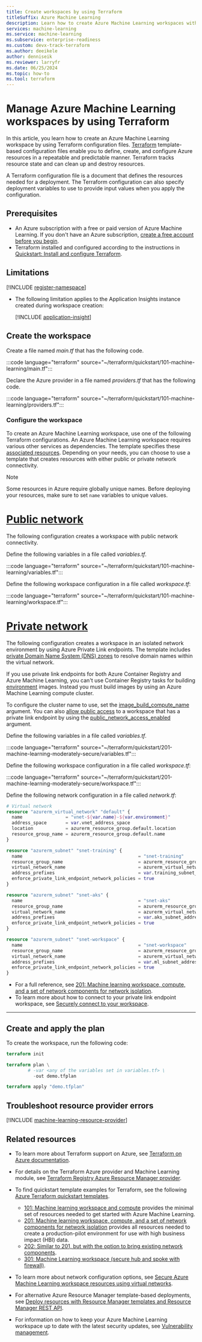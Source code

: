 ```yaml
---
title: Create workspaces by using Terraform
titleSuffix: Azure Machine Learning
description: Learn how to create Azure Machine Learning workspaces with public or private connectivity by using Terraform.
services: machine-learning
ms.service: machine-learning
ms.subservice: enterprise-readiness
ms.custom: devx-track-terraform
ms.author: deeikele
author: denniseik
ms.reviewer: larryfr
ms.date: 06/25/2024
ms.topic: how-to
ms.tool: terraform
---
```


# Manage Azure Machine Learning workspaces by using Terraform

In this article, you learn how to create an Azure Machine Learning workspace by using Terraform configuration files. [Terraform](/azure/developer/terraform/) template-based configuration files enable you to define, create, and configure Azure resources in a repeatable and predictable manner. Terraform tracks resource state and can clean up and destroy resources.

A Terraform configuration file is a document that defines the resources needed for a deployment. The Terraform configuration can also specify deployment variables to use to provide input values when you apply the configuration.

## Prerequisites

- An Azure subscription with a free or paid version of Azure Machine Learning. If you don't have an Azure subscription, [create a free account before you begin](https://azure.microsoft.com/free/).
- Terraform installed and configured according to the instructions in [Quickstart: Install and configure Terraform](/azure/developer/terraform/quickstart-configure).
<!--- [Azure CLI](/cli/azure/install-azure-cli) installed.-->

## Limitations

[!INCLUDE [register-namespace](includes/machine-learning-register-namespace.md)]

- The following limitation applies to the Application Insights instance created during workspace creation:

  [!INCLUDE [application-insight](includes/machine-learning-application-insight.md)]

## Create the workspace

Create a file named *main.tf* that has the following code.

:::code language="terraform" source="~/terraform/quickstart/101-machine-learning/main.tf":::

Declare the Azure provider in a file named *providers.tf* that has the following code.

:::code language="terraform" source="~/terraform/quickstart/101-machine-learning/providers.tf":::

### Configure the workspace

To create an Azure Machine Learning workspace, use one of the following Terraform configurations. An Azure Machine Learning workspace requires various other services as dependencies. The template specifies these [associated resources](./concept-workspace.md#associated-resources). Depending on your needs, you can choose to use a template that creates resources with either public or private network connectivity.

> [!NOTE]
> Some resources in Azure require globally unique names. Before deploying your resources, make sure to set `name` variables to unique values.

# [Public network](#tab/publicworkspace)

The following configuration creates a workspace with public network connectivity.

Define the following variables in a file called *variables.tf*.

:::code language="terraform" source="~/terraform/quickstart/101-machine-learning/variables.tf":::

Define the following workspace configuration in a file called *workspace.tf*:

:::code language="terraform" source="~/terraform/quickstart/101-machine-learning/workspace.tf":::

# [Private network](#tab/privateworkspace)

The following configuration creates a workspace in an isolated network environment by using Azure Private Link endpoints. The template includes [private Domain Name System (DNS) zones](../dns/private-dns-privatednszone.md) to resolve domain names within the virtual network.

If you use private link endpoints for both Azure Container Registry and Azure Machine Learning, you can't use Container Registry tasks for building [environment](/python/api/azure-ai-ml/azure.ai.ml.entities.environment) images. Instead you must build images by using an Azure Machine Learning compute cluster.

To configure the cluster name to use, set the [image_build_compute_name](https://registry.terraform.io/providers/hashicorp/azurerm/latest/docs/resources/machine_learning_workspace) argument. You can also [allow public access](./how-to-configure-private-link.md?tabs=python#enable-public-access) to a workspace that has a private link endpoint by using the [public_network_access_enabled](https://registry.terraform.io/providers/hashicorp/azurerm/latest/docs/resources/machine_learning_workspace) argument.

Define the following variables in a file called *variables.tf*.

:::code language="terraform" source="~/terraform/quickstart/201-machine-learning-moderately-secure/variables.tf":::

Define the following workspace configuration in a file called *workspace.tf*:

:::code language="terraform" source="~/terraform/quickstart/201-machine-learning-moderately-secure/workspace.tf":::

Define the following network configuration in a file called *network.tf*:

```terraform
# Virtual network
resource "azurerm_virtual_network" "default" {
  name                = "vnet-${var.name}-${var.environment}"
  address_space       = var.vnet_address_space
  location            = azurerm_resource_group.default.location
  resource_group_name = azurerm_resource_group.default.name
}

resource "azurerm_subnet" "snet-training" {
  name                                           = "snet-training"
  resource_group_name                            = azurerm_resource_group.default.name
  virtual_network_name                           = azurerm_virtual_network.default.name
  address_prefixes                               = var.training_subnet_address_space
  enforce_private_link_endpoint_network_policies = true
}

resource "azurerm_subnet" "snet-aks" {
  name                                           = "snet-aks"
  resource_group_name                            = azurerm_resource_group.default.name
  virtual_network_name                           = azurerm_virtual_network.default.name
  address_prefixes                               = var.aks_subnet_address_space
  enforce_private_link_endpoint_network_policies = true
}

resource "azurerm_subnet" "snet-workspace" {
  name                                           = "snet-workspace"
  resource_group_name                            = azurerm_resource_group.default.name
  virtual_network_name                           = azurerm_virtual_network.default.name
  address_prefixes                               = var.ml_subnet_address_space
  enforce_private_link_endpoint_network_policies = true
}
```

- For a full reference, see [201: Machine learning workspace, compute, and a set of network components for network isolation](https://github.com/Azure/terraform/blob/master/quickstart/201-machine-learning-moderately-secure/network.tf).
- To learn more about how to connect to your private link endpoint workspace, see [Securely connect to your workspace](./how-to-secure-workspace-vnet.md#securely-connect-to-your-workspace).

---

## Create and apply the plan

To create the workspace, run the following code:

```terraform
terraform init

terraform plan \
        # -var <any of the variables set in variables.tf> \
          -out demo.tfplan

terraform apply "demo.tfplan"
```

## Troubleshoot resource provider errors

[!INCLUDE [machine-learning-resource-provider](includes/machine-learning-resource-provider.md)]

## Related resources

- To learn more about Terraform support on Azure, see [Terraform on Azure documentation](/azure/developer/terraform/).
- For details on the Terraform Azure provider and Machine Learning module, see [Terraform Registry Azure Resource Manager provider](https://registry.terraform.io/providers/hashicorp/azurerm/latest/docs/resources/machine_learning_workspace).
- To find quickstart template examples for Terraform, see the following [Azure Terraform quickstart templates](https://github.com/Azure/terraform/tree/master/quickstart).
  
  - [101: Machine learning workspace and compute](https://github.com/Azure/terraform/tree/master/quickstart/101-machine-learning) provides the minimal set of resources needed to get started with Azure Machine Learning.
  - [201: Machine learning workspace, compute, and a set of network components for network isolation](https://github.com/Azure/terraform/tree/master/quickstart/201-machine-learning-moderately-secure) provides all resources needed to create a production-pilot environment for use with high business impact (HBI) data.
  - [202: Similar to 201, but with the option to bring existing network components](https://github.com/Azure/terraform/tree/master/quickstart/202-machine-learning-moderately-secure-existing-VNet).
  - [301: Machine Learning workspace (secure hub and spoke with firewall)](https://github.com/azure/terraform/tree/master/quickstart/301-machine-learning-hub-spoke-secure).
  
- To learn more about network configuration options, see [Secure Azure Machine Learning workspace resources using virtual networks](./how-to-network-security-overview.md).
- For alternative Azure Resource Manager template-based deployments, see [Deploy resources with Resource Manager templates and Resource Manager REST API](/azure/azure-resource-manager/templates/deploy-rest).
- For information on how to keep your Azure Machine Learning workspace up to date with the latest security updates, see [Vulnerability management](concept-vulnerability-management.md).
